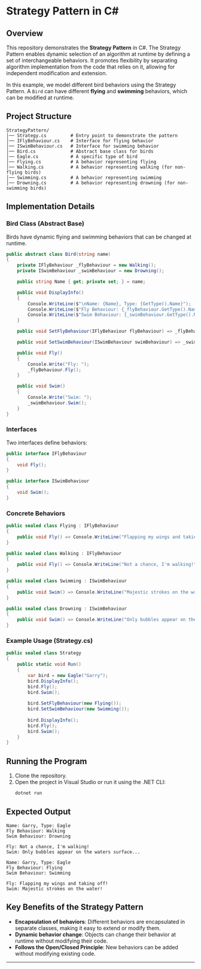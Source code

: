# Strategy Pattern in C\#

## Overview

This repository demonstrates the **Strategy Pattern** in C#. The Strategy Pattern enables dynamic selection of an algorithm at runtime by defining a set of interchangeable behaviors. It promotes flexibility by separating algorithm implementation from the code that relies on it, allowing for independent modification and extension.

In this example, we model different bird behaviors using the Strategy Pattern. A `Bird` can have different **flying** and **swimming** behaviors, which can be modified at runtime.

## Project Structure

```
StrategyPattern/
│── Strategy.cs         # Entry point to demonstrate the pattern
│── IFlyBehaviour.cs    # Interface for flying behavior
│── ISwimBehaviour.cs   # Interface for swimming behavior
│── Bird.cs             # Abstract base class for birds
│── Eagle.cs            # A specific type of bird
│── Flying.cs           # A behavior representing flying
│── Walking.cs          # A behavior representing walking (for non-flying birds)
│── Swimming.cs         # A behavior representing swimming
│── Drowning.cs         # A behavior representing drowning (for non-swimming birds)
```

## Implementation Details

### Bird Class (Abstract Base)

Birds have dynamic flying and swimming behaviors that can be changed at runtime.

```csharp
public abstract class Bird(string name)
{
    private IFlyBehaviour _flyBehaviour = new Walking();
    private ISwimBehaviour _swimBehaviour = new Drowning();

    public string Name { get; private set; } = name;

    public void DisplayInfo()
    {
        Console.WriteLine($"\nName: {Name}, Type: {GetType().Name}");
        Console.WriteLine($"Fly Behaviour: {_flyBehaviour.GetType().Name}");
        Console.WriteLine($"Swim Behaviour: {_swimBehaviour.GetType().Name}\n");
    }

    public void SetFlyBehaviour(IFlyBehaviour flyBehaviour) => _flyBehaviour = flyBehaviour;

    public void SetSwimBehaviour(ISwimBehaviour swimBehaviour) => _swimBehaviour = swimBehaviour;

    public void Fly()
    {
        Console.Write("Fly: ");
        _flyBehaviour.Fly();
    }

    public void Swim()
    {
        Console.Write("Swim: ");
        _swimBehaviour.Swim();
    }
}
```

### Interfaces

Two interfaces define behaviors:

```csharp
public interface IFlyBehaviour
{
    void Fly();
}

public interface ISwimBehaviour
{
    void Swim();
}
```

### Concrete Behaviors

```csharp
public sealed class Flying : IFlyBehaviour
{
    public void Fly() => Console.WriteLine("Flapping my wings and taking off!");
}

public sealed class Walking : IFlyBehaviour
{
    public void Fly() => Console.WriteLine("Not a chance, I'm walking!");
}

public sealed class Swimming : ISwimBehaviour
{
    public void Swim() => Console.WriteLine("Majestic strokes on the water!");
}

public sealed class Drowning : ISwimBehaviour
{
    public void Swim() => Console.WriteLine("Only bubbles appear on the water's surface...");
}
```

### Example Usage (Strategy.cs)

```csharp
public sealed class Strategy
{
    public static void Run()
    {
        var bird = new Eagle("Garry");
        bird.DisplayInfo();
        bird.Fly();
        bird.Swim();
        
        bird.SetFlyBehaviour(new Flying());
        bird.SetSwimBehaviour(new Swimming());
        
        bird.DisplayInfo();
        bird.Fly();
        bird.Swim();
    }
}
```

## Running the Program

1. Clone the repository.
2. Open the project in Visual Studio or run it using the .NET CLI:
   ```sh
   dotnet run
   ```

## Expected Output

```
Name: Garry, Type: Eagle
Fly Behaviour: Walking
Swim Behaviour: Drowning

Fly: Not a chance, I'm walking!
Swim: Only bubbles appear on the waters surface...

Name: Garry, Type: Eagle
Fly Behaviour: Flying
Swim Behaviour: Swimming

Fly: Flapping my wings and taking off!
Swim: Majestic strokes on the water!
```

## Key Benefits of the Strategy Pattern

- **Encapsulation of behaviors**: Different behaviors are encapsulated in separate classes, making it easy to extend or modify them.
- **Dynamic behavior change**: Objects can change their behavior at runtime without modifying their code.
- **Follows the Open/Closed Principle**: New behaviors can be added without modifying existing code.

---
